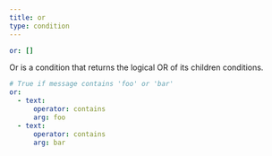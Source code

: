 ```yaml
---
title: or
type: condition
---
```


```yaml
or: []
```

Or is a condition that returns the logical OR of its children conditions.

``` yaml
# True if message contains 'foo' or 'bar'
or:
  - text:
      operator: contains
      arg: foo
  - text:
      operator: contains
      arg: bar
```

